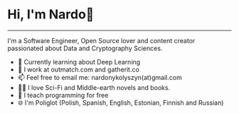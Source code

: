 # Hi, I'm Nardo🖖
-----------------

I'm a Software Engineer, Open Source lover and content creator passionated about Data and Cryptography Sciences.

- 🌱 Currently learning about Deep Learning
- 🏢 I work at outmatch.com and gatherit.co
- 📫 Feel free to email me: nardonykolyszyn(at)gmail.com
- 🧙‍🧝‍ I love Sci-Fi and Middle-earth novels and books.
- 🤲 I teach programming for free
- 🌐 I'm Poliglot (Polish, Spanish, English, Estonian, Finnish and Russian)
